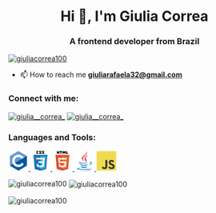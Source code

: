 <h1 align="center">Hi 👋, I'm Giulia Correa</h1>
<h3 align="center">A frontend developer from Brazil</h3>

<p align="left"> <a href="https://github.com/ryo-ma/github-profile-trophy"><img src="https://github-profile-trophy.vercel.app/?username=giuliacorrea100" alt="giuliacorrea100" /></a> </p>

- 📫 How to reach me **giuliarafaela32@gmail.com**

<h3 align="left">Connect with me:</h3>
<p align="left">
<a href="https://instagram.com/giulia__correa_" target="blank"><img align="center" src="https://raw.githubusercontent.com/rahuldkjain/github-profile-readme-generator/master/src/images/icons/Social/instagram.svg" alt="giulia__correa_" height="30" width="40" /></a>
<a href="https://discord.gg/giulia__correa_" target="blank"><img align="center" src="https://raw.githubusercontent.com/rahuldkjain/github-profile-readme-generator/master/src/images/icons/Social/discord.svg" alt="giulia__correa_" height="30" width="40" /></a>
</p>

<h3 align="left">Languages and Tools:</h3>
<p align="left"> <a href="https://www.cprogramming.com/" target="_blank" rel="noreferrer"> <img src="https://raw.githubusercontent.com/devicons/devicon/master/icons/c/c-original.svg" alt="c" width="40" height="40"/> </a> <a href="https://www.w3schools.com/css/" target="_blank" rel="noreferrer"> <img src="https://raw.githubusercontent.com/devicons/devicon/master/icons/css3/css3-original-wordmark.svg" alt="css3" width="40" height="40"/> </a> <a href="https://www.w3.org/html/" target="_blank" rel="noreferrer"> <img src="https://raw.githubusercontent.com/devicons/devicon/master/icons/html5/html5-original-wordmark.svg" alt="html5" width="40" height="40"/> </a> <a href="https://www.java.com" target="_blank" rel="noreferrer"> <img src="https://raw.githubusercontent.com/devicons/devicon/master/icons/java/java-original.svg" alt="java" width="40" height="40"/> </a> <a href="https://developer.mozilla.org/en-US/docs/Web/JavaScript" target="_blank" rel="noreferrer"> <img src="https://raw.githubusercontent.com/devicons/devicon/master/icons/javascript/javascript-original.svg" alt="javascript" width="40" height="40"/> </a> </p>

<p><img align="left" src="https://github-readme-stats.vercel.app/api/top-langs?username=giuliacorrea100&show_icons=true&locale=en&layout=compact" alt="giuliacorrea100" /></p>

<p>&nbsp;<img align="center" src="https://github-readme-stats.vercel.app/api?username=giuliacorrea100&show_icons=true&locale=en" alt="giuliacorrea100" /></p>

<p><img align="center" src="https://github-readme-streak-stats.herokuapp.com/?user=giuliacorrea100&" alt="giuliacorrea100" /></p>
